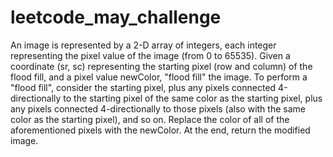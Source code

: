 # leetcode_may_challenge
An image is represented by a 2-D array of integers, each integer representing the pixel value of the image (from 0 to 65535).  Given a coordinate (sr, sc) representing the starting pixel (row and column) of the flood fill, and a pixel value newColor, "flood fill" the image.  To perform a "flood fill", consider the starting pixel, plus any pixels connected 4-directionally to the starting pixel of the same color as the starting pixel, plus any pixels connected 4-directionally to those pixels (also with the same color as the starting pixel), and so on. Replace the color of all of the aforementioned pixels with the newColor.  At the end, return the modified image.
